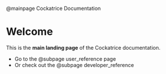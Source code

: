 @mainpage Cockatrice Documentation

# Welcome

This is the **main landing page** of the Cockatrice documentation.

- Go to the @subpage user_reference page
- Or check out the @subpage developer_reference